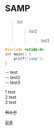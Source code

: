 # SAMP

> list
>> list2
>>> list3

```c
#include <stido.h>
int main() {
    pritf("samp");
}
```

-- test  
  -- test2  
     -- test3  

1 test  
  2 test  
    3 test       


~~취소선~~

<u>밑줄</u>